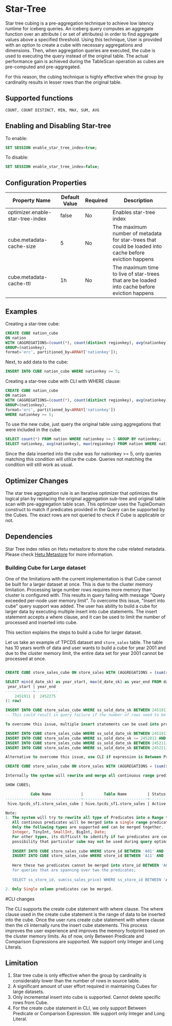 # Star-Tree 

Star tree cubing is a pre-aggregation technique to achieve low latency runtime for iceberg queries. An iceberg query computes an aggregate function over 
an attribute ( or set of attributes) in order to find aggregate values above a specified threshold. Using this technique, User is provided with an option to 
create a cube with necessary aggregations and dimensions. Then, when aggregation queries are executed, the cube is used to executing the query instead of the 
original table. The actual performance gain is achieved during the TableScan operation as cubes are pre-computed and pre-aggregated. 

For this reason, the cubing technique is highly effective when the group by cardinality results in lesser rows than the original table.

## Supported functions
    COUNT, COUNT DISTINCT, MIN, MAX, SUM, AVG

## Enabling and Disabling Star-tree
To enable:
```sql 
SET SESSION enable_star_tree_index=true;
```
To disable:
```sql 
SET SESSION enable_star_tree_index=false;
```

## Configuration Properties
| Property Name                                     | Default Value       | Required| Description|
|---------------------------------------------------|---------------------|---------|--------------|
| optimizer.enable-star-tree-index                  | false               | No      | Enables star-tree index|
| cube.metadata-cache-size                          | 5                   | No      | The maximum number of metadata for star-trees that could be loaded into cache before eviction happens|
| cube.metadata-cache-ttl                           | 1h                  | No      | The maximum time to live of star-trees that are be loaded into cache before eviction happens |

## Examples

Creating a star-tree cube:
```sql 
CREATE CUBE nation_cube 
ON nation 
WITH (AGGREGATIONS=(count(*), count(distinct regionkey), avg(nationkey), max(regionkey)),
GROUP=(nationkey),
format='orc', partitioned_by=ARRAY['nationkey']);
```
Next, to add data to the cube:
```sql 
INSERT INTO CUBE nation_cube WHERE nationkey >= 5;
```
Creating a star-tree cube with CLI with WHERE clause:
```sql 
CREATE CUBE nation_cube 
ON nation 
WITH (AGGREGATIONS=(count(*), count(distinct regionkey), avg(nationkey), max(regionkey)),
GROUP=(nationkey),
format='orc', partitioned_by=ARRAY['nationkey'])
WHERE nationkey >= 5;
```

To use the new cube, just query the original table using aggregations that were included in the cube:
```sql 
SELECT count(*) FROM nation WHERE nationkey >= 5 GROUP BY nationkey;
SELECT nationkey, avg(nationkey), max(regionkey) FROM nation WHERE nationkey >= 5 GROUP BY nationkey;
```

Since the data inserted into the cube was for nationkey >= 5, only queries matching this condition will utilize the cube. 
Queries not matching the condition will still work as usual.

## Optimizer Changes

The star tree aggregation rule is an Iterative optimizer that optimizes the logical plan by replacing the original aggregation sub-tree
and original table scan with pre-aggregation table scan. This optimizer uses the TupleDomain construct to match if predicates provided in the Query can
be supported by the Cubes. The exact rows are not queried to check if Cube is applicable or not.

## Dependencies

Star Tree index relies on Hetu metastore to store the cube related metadata.
Please check [Hetu Metastore](../admin/meta-store.md) for more information.

### Building Cube for Large dataset
One of the limitations with the current implementation is that Cube cannot be built for a larger dataset at once. This is due to the cluster memory limitation.
Processing large number rows requires more memory than cluster is configured with. This results in query failing with message "Query exceeded per-node user memory 
limit". To overcome this issue, "Insert into cube" query support was added. The user has ability to build a cube for larger data by executing multiple 
insert into cube statements. The insert statement accepts a where clause, and it can be used to limit the number of processed and inserted into cube.

This section explains the steps to build a cube for larger dataset. 

Let us take an example of TPCDS dataset and `store_sales` table. The table has 10 years worth of data 
and user wants to build a cube for year 2001 and due to the cluster memory limit, the entire data set for year 2001 cannot be processed at once.

```sql

CREATE CUBE store_sales_cube ON store_sales WITH (AGGREGATIONS = (sum(ss_net_paid), sum(ss_sales_price), sum(ss_quantity)), GROUP = (ss_sold_date_sk, ss_store_sk));

SELECT min(d_date_sk) as year_start, max(d_date_sk) as year_end FROM date_dim WHERE d_year = 2001;
 year_start | year_end 
------------+----------
    2451911 |  2452275 
(1 row)

INSERT INTO CUBE store_sales_cube WHERE ss_sold_date_sk BETWEEN 2451911 AND 242275; 
-- This could result in query failure if the number of rows need to be processed is huge and the query memory exceeds the configured limit.

To overcome this issue, multiple insert statements can be used into process rows and insert into cube and the number of rows canbe controlled by using where clause;

INSERT INTO CUBE store_sales_cube WHERE ss_sold_date_sk BETWEEN 2451911 AND 2452010;
INSERT INTO CUBE store_sales_cube WHERE ss_sold_date_sk >= 2452011 AND ss_sold_date_sk <= 2452110;
INSERT INTO CUBE store_sales_cube WHERE ss_sold_date_sk BETWEEN 2452111 AND 2452210;
INSERT INTO CUBE store_sales_cube WHERE ss_sold_date_sk BETWEEN 2452211 AND 2452275;

Alternative to overcome this issue, use CLI if expression is Between Predicate or Comparison Expression. CLI internally queries multiple insert statements.

CREATE CUBE store_sales_cube ON store_sales WITH (AGGREGATIONS = (sum(ss_net_paid), sum(ss_sales_price), sum(ss_quantity)), GROUP = (ss_sold_date_sk, ss_store_sk)) WHERE ss_sold_date_sk BETWEEN 2451911 AND 242275;

Internally the system will rewrite and merge all continuous range predicates into a single predicate;

SHOW CUBES;

           Cube Name             |         Table Name         | Status |         Dimensions          |                     Aggregations                      |                                     Where Clause                                     
---------------------------------+----------------------------+--------+-----------------------------+-------------------------------------------------------+-------------------------------------------------------+------------------------------
 hive.tpcds_sf1.store_sales_cube | hive.tpcds_sf1.store_sales | Active | ss_sold_date_sk,ss_store_sk | sum(ss_sales_price),sum(ss_net_paid),sum(ss_quantity) | (("ss_sold_date_sk" >= BIGINT '2451911') AND ("ss_sold_date_sk" < BIGINT '2452276')) 

Note:
1. The system will try to rewrite all type of Predicates into a Range to see if they can be merged together. 
   All continous predicates will be merged into a single range predicate and remainining predicates are untouched.
   Only the following types are supported and can be merged together. 
   Integer, TinyInt, SmallInt, BigInt, Date;
   For other types, its difficult to identify if two predicates are continous therefore they cannot be merged together. And because of this issue, there is 
   possibility that particular cube may not be used during query optimisation even if the cube has all the required data. For example,
   
   INSERT INTO CUBE store_sales_cube WHERE store_id BETWEEN 'A01' AND 'A10';
   INSERT INTO CUBE store_sales_cube WHERE store_id BETWEEN 'A11' AND 'A20';
   
   Here these two predicates cannot be merged into store_id BETWEEN 'A01' AND 'A20'; So the cube won't be used 
   for queries that are spanning over two the predicates;
   
   SELECT ss_store_id, sum(ss_sales_price) WHERE ss_store_id BETWEEN 'A05' AND 'A15'; - Cube won't be used for optimizing this query. This is a limitation as of now.

2. Only Single column predicates can be merged. 
```

#CLI changes

The CLI supports the create cube statement with where clause. The where clause used in the create cube statement is the range of data to be inserted into the cube.
Once the user runs create cube statement with where clause then the cli internally runs the insert cube statements. This process improves the user experience and
improves the memory footprint based on the cluster memory limits. As of now, only Between Predicate and Comparison Expressions are supported. We support only Integer and Long Literals.

## Limitation

1. Star tree cube is only effective when the group by cardinality is considerably lower than the number of rows in 
   source table.
2. A significant amount of user effort required in maintaining Cubes for large datasets.
3. Only incremental insert into cube is supported. Cannot delete specific rows from Cube.
4. For the create cube statement in CLI, we only support Between Predicate or Comparison Expression. We support only Integer and Long Literal.